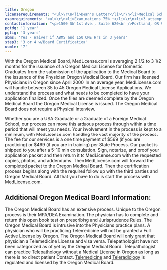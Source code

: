```yaml
---
title: Oregon
licenserequirements: "<ul>\r\n<li>Dean's Letter</li>\r\n<li>Medical School Transcripts</li>\r\n<li>Medical School Form</li>\r\n<li>Criminal Background Check</li>\r\n<li>Employment and Privileges past 10 years</li>\r\n<li>All State Medical Licenses (past/present)</li>\r\n<li>AMA or AOA Profile</li>\r\n<li>All Internships/Residency/Fellowships</li>\r\n<li>ECFMG/5th Pathway</li>\r\n</ul>"
examrequirements: "<ul>\r\n<li>Examinations 75% +</li>\r\n<li>3 attempt limit Step 3 of the USMLE</li>\r\n<li>4 attempt limit Step 3 of the USMLE (if Board Certified)</li>\r\n<li>7 year limit- USMLE</li>\r\n<li>1 year PGY for USA Grads</li>\r\n<li>3 year PGY for International Grads</li>\r\n<li>Yes - 10 year rule or SPEX</li>\r\n<li>CME Waiver available for SPEX</li>\r\n<li>State Exam Accepted if Pre-1975</li>\r\n</ul>"
contactinformation: "<p>1500 SW 1st Ave., Suite 620<br />Portland, OR 97201<br />Phone: (971) 673-2700<br />Fax: (971) 673-2670</p>\r\n<p><a href=\"http://www.oregon.gov/OMB/Pages/index.aspx\">www.oregon.gov/OMB</a></p>"
pgtdg: '1 year'
pgtig: '3 years'
abms: 'Yes - Waiver if ABMS and 150 CME Hrs in 3 years'
step3: '3 or 4 w/Board Certification'
usmle: '7'
---
```


<p>With the Oregon Medical Board, MedLicense.com is averaging 2 1/2 to 3 1/2 months for the issuance of a Oregon Medical License for Domestic Graduates from the submission of the application to the Medical Board to the issuance of the Physician Oregon Medical Board. Our firm has licensed Physicians in Oregon since April 2000. In an average year, MedLicense.com will handle between 35 to 45 Oregon Medical License Applications. We understand the process and what needs to be completed to have your application finalized. Once the files are deemed complete by the Oregon Medical Board the Oregon Medical License is issued. The Oregon Medical Board does not require a Physical Interview.</p>
<p>Whether you are a USA Graduate or a Graduate of a Foreign Medical School, our process can move this arduous process through within a time period that will meet you needs. Your involvement in the process is kept to a minimum, with MedLicense.com handling the vast majority of the process. The fee for our services is a one time payment of $569 (if you are practicing) or $469 (if you are in training) per State Process. Our packet is shipped to you after a 5-10 min consultation. Sign, notarize, and proof your application packet and then return it to MedLicense.com with the requested copies, photos, and addendums. Then MedLicense.com will forward the completed packet to the Oregon Medical Board. Then the certification process begins along with the required follow up with the third parties and Oregon Medical Board. All that you have to do is start the process with MedLicense.com.</p>
<h2 id="mcetoc_1ce9g4kpg0">Additional Oregon Medical Board Information:</h2>
<p>The Oregon Medical Board has an extensive process. Unique to the Oregon process is their MPA/DEA Examination. The physician has to complete and return this open book test on prescribing and Jurisprudence Rules. The Oregon Medical Board is intrusive into the Physicians practice plans. A physician who will be practicing Telemedicine will not be granted a Full Active License by Oregon. The Oregon Medical Board will only grant that physician a Telemedicine License and visa versa. Telepathologist have not been categorized as of yet by the Oregon Medical Board. Telepathologist can practice <a href="../../services/telemedicine-licensing/telepathology-licensing">Telepathology</a> without a Medical License in Oregon as long as there is no direct patient Contact. <a href="../../services/telemedicine-licensing">Telemedicine</a> and <a href="../../services/telemedicine-licensing/teleradiology-licensing">Teleradiology</a> is regulated and licensed by the Oregon Medical Board.</p>
